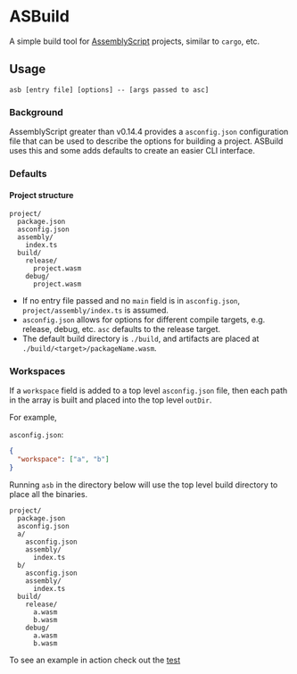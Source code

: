 # ASBuild

A simple build tool for [AssemblyScript](https://assemblyscript.org) projects, similar to `cargo`, etc.

## Usage
```
asb [entry file] [options] -- [args passed to asc]
```

### Background

AssemblyScript greater than v0.14.4 provides a `asconfig.json` configuration file that can be used to describe the options for building a project. ASBuild uses this and some adds defaults to create an easier CLI interface.


### Defaults

#### Project structure

```
project/
  package.json   
  asconfig.json
  assembly/
    index.ts
  build/
    release/
      project.wasm
    debug/
      project.wasm
```
 - If no entry file passed and no `main` field is in `asconfig.json`, `project/assembly/index.ts` is assumed.
 - `asconfig.json` allows for options for different compile targets, e.g. release, debug, etc.  `asc` defaults to the release target.
 - The default build directory is `./build`, and artifacts are placed at `./build/<target>/packageName.wasm`.

### Workspaces

If a `workspace` field is added to a top level `asconfig.json` file, then each path in the array is built and placed into the top level `outDir`.

For example,

`asconfig.json`:
```json
{
  "workspace": ["a", "b"]
}
```

Running `asb` in the directory below will use the top level build directory to place all the binaries.

```
project/
  package.json
  asconfig.json
  a/
    asconfig.json
    assembly/
      index.ts
  b/
    asconfig.json
    assembly/
      index.ts
  build/
    release/
      a.wasm
      b.wasm
    debug/
      a.wasm
      b.wasm
```

To see an example in action check out the [test](./test)